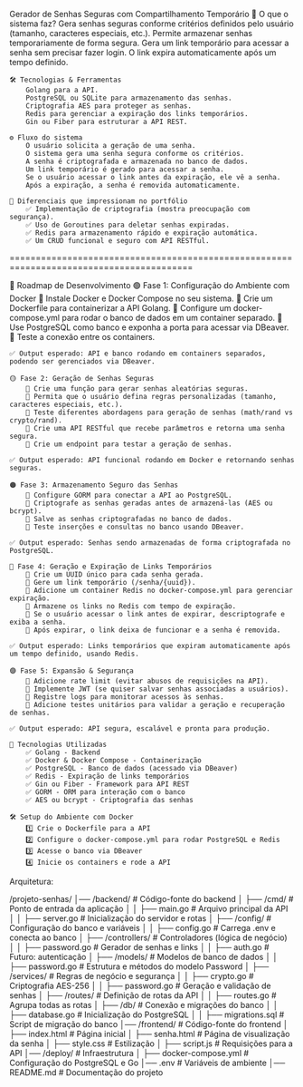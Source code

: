 Gerador de Senhas Seguras com Compartilhamento Temporário
    📌 O que o sistema faz?
        Gera senhas seguras conforme critérios definidos pelo usuário (tamanho, caracteres especiais, etc.).
        Permite armazenar senhas temporariamente de forma segura.
        Gera um link temporário para acessar a senha sem precisar fazer login.
        O link expira automaticamente após um tempo definido.

    🛠 Tecnologias & Ferramentas
        Golang para a API.
        PostgreSQL ou SQLite para armazenamento das senhas.
        Criptografia AES para proteger as senhas.
        Redis para gerenciar a expiração dos links temporários.
        Gin ou Fiber para estruturar a API REST.

    ⚙️ Fluxo do sistema
        O usuário solicita a geração de uma senha.
        O sistema gera uma senha segura conforme os critérios.
        A senha é criptografada e armazenada no banco de dados.
        Um link temporário é gerado para acessar a senha.
        Se o usuário acessar o link antes da expiração, ele vê a senha.
        Após a expiração, a senha é removida automaticamente.

    🚀 Diferenciais que impressionam no portfólio
        ✅ Implementação de criptografia (mostra preocupação com segurança).
        ✅ Uso de Goroutines para deletar senhas expiradas.
        ✅ Redis para armazenamento rápido e expiração automática.
        ✅ Um CRUD funcional e seguro com API RESTful.

=========================================================================================

📍 Roadmap de Desenvolvimento
    🟢 Fase 1: Configuração do Ambiente com Docker
        🔹 Instale Docker e Docker Compose no seu sistema.
        🔹 Crie um Dockerfile para containerizar a API Golang.
        🔹 Configure um docker-compose.yml para rodar o banco de dados em um container separado.
        🔹 Use PostgreSQL como banco e exponha a porta para acessar via DBeaver.
        🔹 Teste a conexão entre os containers.

    ✅ Output esperado: API e banco rodando em containers separados, podendo ser gerenciados via DBeaver.

    🟡 Fase 2: Geração de Senhas Seguras
        🔹 Crie uma função para gerar senhas aleatórias seguras.
        🔹 Permita que o usuário defina regras personalizadas (tamanho, caracteres especiais, etc.).
        🔹 Teste diferentes abordagens para geração de senhas (math/rand vs crypto/rand).
        🔹 Crie uma API RESTful que recebe parâmetros e retorna uma senha segura.
        🔹 Crie um endpoint para testar a geração de senhas.

    ✅ Output esperado: API funcional rodando em Docker e retornando senhas seguras.

    🟠 Fase 3: Armazenamento Seguro das Senhas
        🔹 Configure GORM para conectar a API ao PostgreSQL.
        🔹 Criptografe as senhas geradas antes de armazená-las (AES ou bcrypt).
        🔹 Salve as senhas criptografadas no banco de dados.
        🔹 Teste inserções e consultas no banco usando DBeaver.

    ✅ Output esperado: Senhas sendo armazenadas de forma criptografada no PostgreSQL.

    🔴 Fase 4: Geração e Expiração de Links Temporários
        🔹 Crie um UUID único para cada senha gerada.
        🔹 Gere um link temporário (/senha/{uuid}).
        🔹 Adicione um container Redis no docker-compose.yml para gerenciar expiração.
        🔹 Armazene os links no Redis com tempo de expiração.
        🔹 Se o usuário acessar o link antes de expirar, descriptografe e exiba a senha.
        🔹 Após expirar, o link deixa de funcionar e a senha é removida.

    ✅ Output esperado: Links temporários que expiram automaticamente após um tempo definido, usando Redis.

    🟣 Fase 5: Expansão & Segurança
        🔹 Adicione rate limit (evitar abusos de requisições na API).
        🔹 Implemente JWT (se quiser salvar senhas associadas a usuários).
        🔹 Registre logs para monitorar acessos às senhas.
        🔹 Adicione testes unitários para validar a geração e recuperação de senhas.

    ✅ Output esperado: API segura, escalável e pronta para produção.

    📌 Tecnologias Utilizadas
        ✅ Golang - Backend
        ✅ Docker & Docker Compose - Containerização
        ✅ PostgreSQL - Banco de dados (acessado via DBeaver)
        ✅ Redis - Expiração de links temporários
        ✅ Gin ou Fiber - Framework para API REST
        ✅ GORM - ORM para interação com o banco
        ✅ AES ou bcrypt - Criptografia das senhas

    🛠 Setup do Ambiente com Docker
        1️⃣ Crie o Dockerfile para a API
        2️⃣ Configure o docker-compose.yml para rodar PostgreSQL e Redis
        3️⃣ Acesse o banco via DBeaver
        4️⃣ Inicie os containers e rode a API


Arquitetura:

/projeto-senhas/
│── /backend/                  # Código-fonte do backend
│    ├── /cmd/                 # Ponto de entrada da aplicação
│    │    ├── main.go          # Arquivo principal da API
│    │    ├── server.go        # Inicialização do servidor e rotas
│    ├── /config/              # Configuração do banco e variáveis
│    │    ├── config.go        # Carrega .env e conecta ao banco
│    ├── /controllers/         # Controladores (lógica de negócio)
│    │    ├── password.go      # Gerador de senhas e links
│    │    ├── auth.go          # Futuro: autenticação
│    ├── /models/              # Modelos de banco de dados
│    │    ├── password.go      # Estrutura e métodos do modelo Password
│    ├── /services/            # Regras de negócio e segurança
│    │    ├── crypto.go        # Criptografia AES-256
│    │    ├── password.go      # Geração e validação de senhas
│    ├── /routes/              # Definição de rotas da API
│    │    ├── routes.go        # Agrupa todas as rotas
│    ├── /db/                  # Conexão e migrações do banco
│    │    ├── database.go      # Inicialização do PostgreSQL
│    │    ├── migrations.sql   # Script de migração do banco
│── /frontend/                 # Código-fonte do frontend
│    ├── index.html            # Página inicial
│    ├── senha.html            # Página de visualização da senha
│    ├── style.css             # Estilização
│    ├── script.js             # Requisições para a API
│── /deploy/                   # Infraestrutura
│    ├── docker-compose.yml    # Configuração do PostgreSQL e Go
│── .env                       # Variáveis de ambiente
│── README.md                  # Documentação do projeto